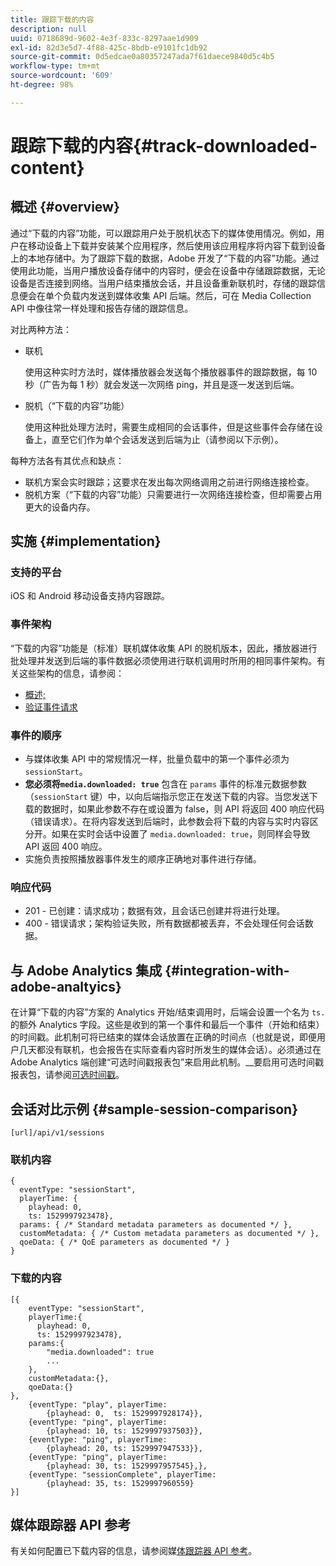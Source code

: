 ```yaml
---
title: 跟踪下载的内容
description: null
uuid: 0718689d-9602-4e3f-833c-8297aae1d909
exl-id: 82d3e5d7-4f88-425c-8bdb-e9101fc1db92
source-git-commit: 0d5edcae0a80357247ada7f61daece9840d5c4b5
workflow-type: tm+mt
source-wordcount: '609'
ht-degree: 98%

---
```


# 跟踪下载的内容{#track-downloaded-content}

## 概述 {#overview}

通过“下载的内容”功能，可以跟踪用户处于脱机状态下的媒体使用情况。例如，用户在移动设备上下载并安装某个应用程序，然后使用该应用程序将内容下载到设备上的本地存储中。为了跟踪下载的数据，Adobe 开发了“下载的内容”功能。通过使用此功能，当用户播放设备存储中的内容时，便会在设备中存储跟踪数据，无论设备是否连接到网络。当用户结束播放会话，并且设备重新联机时，存储的跟踪信息便会在单个负载内发送到媒体收集 API 后端。然后，可在 Media Collection API 中像往常一样处理和报告存储的跟踪信息。

对比两种方法：

* 联机

   使用这种实时方法时，媒体播放器会发送每个播放器事件的跟踪数据，每 10 秒（广告为每 1 秒）就会发送一次网络 ping，并且是逐一发送到后端。

* 脱机（“下载的内容”功能）

   使用这种批处理方法时，需要生成相同的会话事件，但是这些事件会存储在设备上，直至它们作为单个会话发送到后端为止（请参阅以下示例）。

每种方法各有其优点和缺点：
* 联机方案会实时跟踪；这要求在发出每次网络调用之前进行网络连接检查。
* 脱机方案（“下载的内容”功能）只需要进行一次网络连接检查，但却需要占用更大的设备内存。

## 实施 {#implementation}

### 支持的平台

iOS 和 Android 移动设备支持内容跟踪。

### 事件架构

“下载的内容”功能是（标准）联机媒体收集 API 的脱机版本，因此，播放器进行批处理并发送到后端的事件数据必须使用进行联机调用时所用的相同事件架构。有关这些架构的信息，请参阅：
* [概述;](/help/media-collection-api/mc-api-overview.md)
* [验证事件请求](/help/media-collection-api/mc-api-impl/mc-api-validate-reqs.md)

### 事件的顺序

* 与媒体收集 API 中的常规情况一样，批量负载中的第一个事件必须为 `sessionStart`。
* **您必须将`media.downloaded: true`** 包含在 `params` 事件的标准元数据参数（`sessionStart` 键）中，以向后端指示您正在发送下载的内容。当您发送下载的数据时，如果此参数不存在或设置为 false，则 API 将返回 400 响应代码（错误请求）。在将内容发送到后端时，此参数会将下载的内容与实时内容区分开。如果在实时会话中设置了 `media.downloaded: true`，则同样会导致 API 返回 400 响应。
* 实施负责按照播放器事件发生的顺序正确地对事件进行存储。

### 响应代码

* 201 - 已创建：请求成功；数据有效，且会话已创建并将进行处理。
* 400 - 错误请求；架构验证失败，所有数据都被丢弃，不会处理任何会话数据。

## 与 Adobe Analytics 集成 {#integration-with-adobe-analtyics}

在计算“下载的内容”方案的 Analytics 开始/结束调用时，后端会设置一个名为 `ts.` 的额外 Analytics 字段。这些是收到的第一个事件和最后一个事件（开始和结束）的时间戳。此机制可将已结束的媒体会话放置在正确的时间点（也就是说，即便用户几天都没有联机，也会报告在实际查看内容时所发生的媒体会话）。必须通过在 Adobe Analytics 端创建“可选时间戳报表包”来启用此机制。__&#x200B;要启用可选时间戳报表包，请参阅[可选时间戳](https://experienceleague.adobe.com/docs/analytics/admin/admin-tools/timestamp-optional.html)。

## 会话对比示例 {#sample-session-comparison}

```
[url]/api/v1/sessions
```

### 联机内容

```
{
  eventType: "sessionStart",
  playerTime: {
    playhead: 0,  
    ts: 1529997923478},  
  params: { /* Standard metadata parameters as documented */ },  
  customMetadata: { /* Custom metadata parameters as documented */ },  
  qoeData: { /* QoE parameters as documented */ }
}
```

### 下载的内容

```
[{
    eventType: "sessionStart",
    playerTime:{
      playhead: 0,
      ts: 1529997923478},  
    params:{
        "media.downloaded": true
        ...
    },
    customMetadata:{},  
    qoeData:{}
},
    {eventType: "play", playerTime:
        {playhead: 0,  ts: 1529997928174}},
    {eventType: "ping", playerTime:
        {playhead: 10, ts: 1529997937503}},
    {eventType: "ping", playerTime:
        {playhead: 20, ts: 1529997947533}},
    {eventType: "ping", playerTime:
        {playhead: 30, ts: 1529997957545},},
    {eventType: "sessionComplete", playerTime:
        {playhead: 35, ts: 1529997960559}
}]
```

## 媒体跟踪器 API 参考

有关如何配置已下载内容的信息，请参阅媒[体跟踪器 API 参考](https://aep-sdks.gitbook.io/docs/using-mobile-extensions/adobe-media-analytics/media-api-reference#media-api-reference)。
